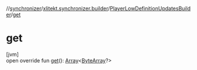 //[synchronizer](../../../index.md)/[xlitekt.synchronizer.builder](../index.md)/[PlayerLowDefinitionUpdatesBuilder](index.md)/[get](get.md)

# get

[jvm]\
open override fun [get](get.md)(): [Array](https://kotlinlang.org/api/latest/jvm/stdlib/kotlin/-array/index.html)&lt;[ByteArray](https://kotlinlang.org/api/latest/jvm/stdlib/kotlin/-byte-array/index.html)?&gt;
